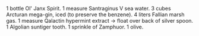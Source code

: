 1 bottle Ol' Janx Spirit. 
1 measure Santraginus V sea water. 
3 cubes Arcturan mega-gin, iced (to preserve the benzene). 
4 liters Fallian marsh gas. 
1 measure Qalactin hypermint extract -> float over back of silver spoon. 
1 Algolian suntiger tooth. 
1 sprinkle of Zamphuor. 
1 olive.
